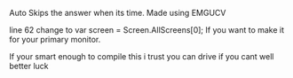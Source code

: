 Auto Skips the answer when its time.
Made using EMGUCV


line 62 change to
    var screen = Screen.AllScreens[0]; 
If you want to make it for your primary monitor.

If your smart enough to compile this i trust you can drive if you cant well better luck
